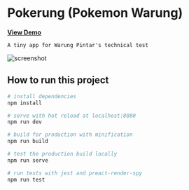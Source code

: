 # Pokerung (Pokemon Warung)
**[View Demo](https://adoring-boyd-18f27f.netlify.app)**
```
A tiny app for Warung Pintar's technical test
```

![screenshot](https://i.ibb.co/P5mvfzf/smartmockups-k9ftplqj.jpg)

## How to run this project

``` bash
# install dependencies
npm install

# serve with hot reload at localhost:8080
npm run dev

# build for production with minification
npm run build

# test the production build locally
npm run serve

# run tests with jest and preact-render-spy 
npm run test
```
